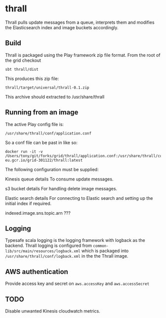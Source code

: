 # thrall

Thrall pulls update messages from a queue, interprets them and modifies the Elasticsearch index and image buckets accordingly.

## Build

Thrall is packaged using the Play framework zip file format.
From the root of the grid checkout

```
sbt thrall/dist
```

This produces this zip file:

```
thrall/target/universal/thrall-0.1.zip
```

This archive should extracted to /usr/share/thrall


## Running from an image

The active Play config file is:
```
/usr/share/thrall/conf/application.conf
```

So a conf file can be past in like so:
```
docker run -it -v /Users/tony/git/forks/grid/thrall/application.conf:/usr/share/thrall/conf/application.conf eu.gcr.io/grid-301122/thrall:latest
```

The following configuration must be supplied:

Kinesis queue details
To consume update messages.

s3 bucket details
For handling delete image messages.

Elastic search details
For connecting to Elastic search and setting up the initial index if required.

indexed.image.sns.topic.arn
???


## Logging

Typesafe scala logging is the logging framework with logback as the backend.
Thrall logging is configured from ```common-lib/src/main/resources/logback.xml```
which is packaged into ```/usr/share/thrall/conf/logback.xml``` in the the Thrall image.


## AWS authentication

Provide access key and secret on ```aws.accessKey``` and ```aws.accessSecret```


## TODO

Disable unwanted Kinesis cloudwatch metrics.
